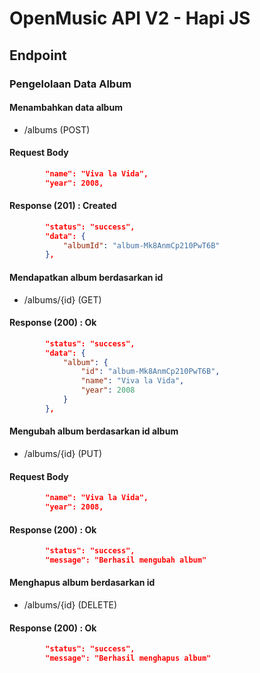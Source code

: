 # OpenMusic API V2 - Hapi JS

## Endpoint

### Pengelolaan Data Album

#### Menambahkan data album

- /albums (POST)

#### Request Body

```json
        "name": "Viva la Vida",
        "year": 2008,
```

#### Response (201) : Created

```json
        "status": "success",
        "data": {
            "albumId": "album-Mk8AnmCp210PwT6B"
        },
```

#### Mendapatkan album berdasarkan id

- /albums/{id} (GET)

#### Response (200) : Ok

```json
        "status": "success",
        "data": {
            "album": {
                "id": "album-Mk8AnmCp210PwT6B",
                "name": "Viva la Vida",
                "year": 2008
            }
        },
```

#### Mengubah album berdasarkan id album

- /albums/{id} (PUT)

#### Request Body

```json
        "name": "Viva la Vida",
        "year": 2008,
```

#### Response (200) : Ok

```json
        "status": "success",
        "message": "Berhasil mengubah album"
```

#### Menghapus album berdasarkan id

- /albums/{id} (DELETE)

#### Response (200) : Ok

```json
        "status": "success",
        "message": "Berhasil menghapus album"
```
